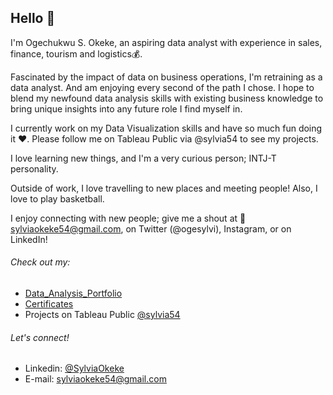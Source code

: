 ## Hello 👋 

I'm Ogechukwu S. Okeke, an aspiring data analyst with experience in sales, finance, tourism and logistics💰.

Fascinated by the impact of data on business operations, I'm retraining as a data analyst. And am enjoying every second of the path I chose. I hope to blend my newfound data analysis skills with existing business knowledge to bring unique insights into any future role I find myself in.

I currently work on my Data Visualization skills and have so much fun doing it ❤. Please follow me on Tableau Public via @sylvia54 to see my projects.

I love learning new things, and I'm a very curious person; INTJ-T personality.

Outside of work, I love travelling to new places and meeting people! Also, I love to play basketball.

I enjoy connecting with new people; give me a shout at 📧 sylviaokeke54@gmail.com, on Twitter (@ogesylvi), Instagram, or on LinkedIn!

###### Check out my:

* [Data_Analysis_Portfolio](https://github.com/SylviaOkeke/Data_Analysis_Portfolio#portfolio-and-study-projects)
* [Certificates](https://github.com/SylviaOkeke/Data_Analysis_Portfolio/edit/main/README.md#certificates)
* Projects on Tableau Public [@sylvia54](https://public.tableau.com/app/profile/sylvia54.viz)


###### Let's connect!

- Linkedin: [@SylviaOkeke](https://www.linkedin.com/in/osylviaokeke/)
- E-mail: sylviaokeke54@gmail.com 









